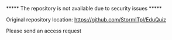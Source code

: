 ***** The repository is not available due to security issues *****

Original repository location:
https://github.com/StormITpl/EduQuiz

Please send an access request

